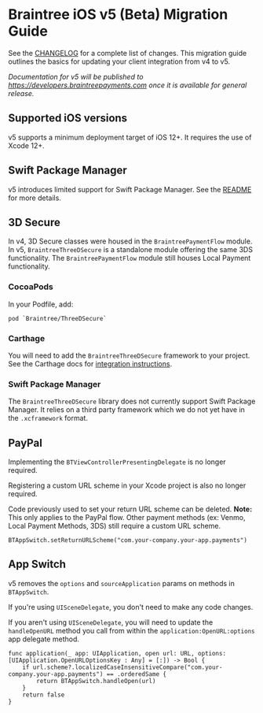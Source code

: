 # Braintree iOS v5 (Beta) Migration Guide

See the [CHANGELOG](/CHANGELOG.md) for a complete list of changes. This migration guide outlines the basics for updating your client integration from v4 to v5.

_Documentation for v5 will be published to https://developers.braintreepayments.com once it is available for general release._

## Supported iOS versions

v5 supports a minimum deployment target of iOS 12+. It requires the use of Xcode 12+.

## Swift Package Manager

v5 introduces limited support for Swift Package Manager. See the [README](/README.md#swift-package-manager-v5-beta) for more details.

## 3D Secure

In v4, 3D Secure classes were housed in the `BraintreePaymentFlow` module. In v5, `BraintreeThreeDSecure` is a standalone module offering the same 3DS functionality. The `BraintreePaymentFlow` module still houses Local Payment functionality.

### CocoaPods
In your Podfile, add:
```
pod `Braintree/ThreeDSecure`
```

### Carthage
You will need to add the `BraintreeThreeDSecure` framework to your project. See the Carthage docs for [integration instructions](https://github.com/Carthage/Carthage#adding-frameworks-to-an-application).

### Swift Package Manager

The `BraintreeThreeDSecure` library does not currently support Swift Package Manager. It relies on a third party framework which we do not yet have in the `.xcframework` format.

## PayPal

Implementing the `BTViewControllerPresentingDelegate` is no longer required.

Registering a custom URL scheme in your Xcode project is also no longer required. 

Code previously used to set your return URL scheme can be deleted. **Note:** This only applies to the PayPal flow. Other payment methods (ex: Venmo, Local Payment Methods, 3DS) still require a custom URL scheme.
```
BTAppSwitch.setReturnURLScheme("com.your-company.your-app.payments")
```

## App Switch

v5 removes the `options` and `sourceApplication` params on methods in `BTAppSwitch`. 

If you're using `UISceneDelegate`, you don't need to make any code changes. 

If you aren't using `UISceneDelegate`, you will need to update the `handleOpenURL` method you call from within the `application:OpenURL:options` app delegate method.

```
func application(_ app: UIApplication, open url: URL, options: [UIApplication.OpenURLOptionsKey : Any] = [:]) -> Bool {
    if url.scheme?.localizedCaseInsensitiveCompare("com.your-company.your-app.payments") == .orderedSame {
        return BTAppSwitch.handleOpen(url)
    }
    return false
}
```
